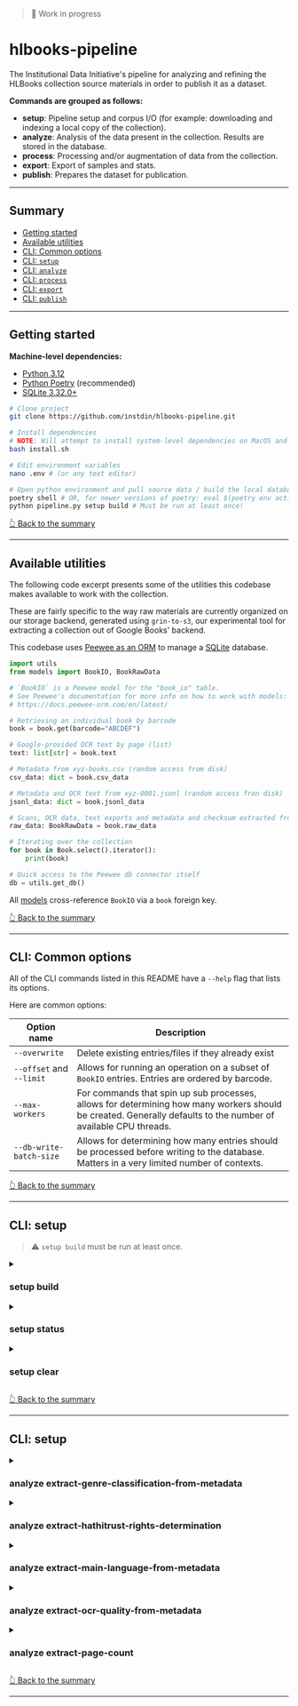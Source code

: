 > 🚧 Work in progress 

# hlbooks-pipeline
The Institutional Data Initiative's pipeline for analyzing and refining the HLBooks collection source materials in order to publish it as a dataset.  

**Commands are grouped as follows:**
- **setup**: Pipeline setup and corpus I/O (for example: downloading and indexing a local copy of  the collection).
- **analyze**: Analysis of the data present in the collection. Results are stored in the database.
- **process**: Processing and/or augmentation of data from the collection.
- **export**: Export of samples and stats. 
- **publish**: Prepares the dataset for publication. 

---

## Summary 
- [Getting started](#getting-started)
- [Available utilities](#available-utilities)
- [CLI: Common options](#cli-common-options)
- [CLI: `setup`](#cli-setup)
- [CLI: `analyze`](#cli-analyze)
- [CLI: `process`](#cli-process)
- [CLI: `export`](#cli-export)
- [CLI: `publish`](#cli-publish)

---

## Getting started 

**Machine-level dependencies:**
- [Python 3.12](https://python.org)
- [Python Poetry](https://python-poetry.org/) (recommended)
- [SQLite 3.32.0+](https://www.sqlite.org/)

```bash
# Clone project
git clone https://github.com/instdin/hlbooks-pipeline.git

# Install dependencies
# NOTE: Will attempt to install system-level dependencies on MacOS and Debian-based systems.
bash install.sh

# Edit environment variables
nano .env # (or any text editor)

# Open python environment and pull source data / build the local database
poetry shell # OR, for newer versions of poetry: eval $(poetry env activate)
python pipeline.py setup build # Must be run at least once!
```

[👆 Back to the summary](#summary)

---

## Available utilities

The following code excerpt presents some of the utilities this codebase makes available to work with the collection. 

These are fairly specific to the way raw materials are currently organized on our storage backend, generated using `grin-to-s3`, our experimental tool for extracting a collection out of Google Books' backend. 

This codebase uses [Peewee as an ORM](https://docs.peewee-orm.com/en/latest/) to manage a [SQLite](https://www.sqlite.org/) database.

```python
import utils
from models import BookIO, BookRawData

# `BookIO` is a Peewee model for the "book_io" table.
# See Peewee's documentation for more info on how to work with models:
# https://docs.peewee-orm.com/en/latest/

# Retrieving an individual book by barcode
book = book.get(barcode="ABCDEF")

# Google-provided OCR text by page (list)
text: list[str] = book.text

# Metadata from xyz-books.csv (random access from disk)
csv_data: dict = book.csv_data

# Metadata and OCR text from xyz-0001.jsonl (random access fron disk)
jsonl_data: dict = book.jsonl_data

# Scans, OCR data, text exports and metadata and checksum extracted from barcode.tar.gz (pulled on the fly and cached)
raw_data: BookRawData = book.raw_data

# Iterating over the collection
for book in Book.select().iterator():
    print(book)

# Quick access to the Peewee db connector itself
db = utils.get_db()
```

All [models](/models/) cross-reference `BookIO` via a `book` foreign key.

[👆 Back to the summary](#summary)

---

## CLI: Common options

All of the CLI commands listed in this README have a `--help` flag that lists its options.

Here are common options:

| Option name | Description |
| --- | --- |
| `--overwrite` | Delete existing entries/files if they already exist |
| `--offset` and `--limit` | Allows for running an operation on a subset of `BookIO` entries. Entries are ordered by barcode. |
| `--max-workers` | For commands that spin up sub processes, allows for determining how many workers should be created. Generally defaults to the number of available CPU threads. |
| `--db-write-batch-size` | Allows for determining how many entries should be processed before writing to the database. Matters in a very limited number of contexts. |


[👆 Back to the summary](#summary)

---

## CLI: setup 

> ⚠️ `setup build` must be run at least once.

<details>
<summary><h3>setup build</h3></summary>

Initializes the pipeline: 
- Creates the local database and its tables
- Downloads source files from the output of `grin-to-s3`, hosted on S3 or R2
- Indexes records within individual CSV and JSONL files so `BookIO` can perform fast random access on any barcode.

```bash
python pipeline.py setup build
python pipeline.py setup build --tables-only # Allows for only creating tables without populating them
```
</details>

<details>
<summary><h3>setup status</h3></summary>

Reports on the pipeline's status (database and cache size, etc ...)

```bash
python pipeline.py setup status
```

</details>

<details>
<summary><h3>setup clear</h3></summary>

Clears local data. Asks for confirmation before deleting each top-level folder/item.

```bash
python pipeline.py setup clear
```

</details>

[👆 Back to the summary](#summary)

---

## CLI: setup 

<details>
<summary><h3>analyze extract-genre-classification-from-metadata</h3></summary>

Collects genre or form classification data for each book from the collection's metadata.

Notes:
- Extracted from `gxml Index Term-Genre/Form` (via `book.csv_data`)
- Skips entries that were already analyzed, unless instructed otherwise.

```bash
python pipeline.py analyze extract-genre-classification-from-metadata
```

</details>

<details>
<summary><h3>analyze extract-hathitrust-rights-determination</h3></summary>

Collects rights determination data from the [Hathitrust API](https://www.hathitrust.org/member-libraries/resources-for-librarians/data-resources/bibliographic-api/) for this collection.

Notes:
- `--max-workers` defaults to 4.
- Skips entries that were already analyzed, unless instructed otherwise.

```bash
python pipeline.py analyze extract-hathitrust-rights-determination
```

</details>

<details>
<summary><h3>analyze extract-main-language-from-metadata</h3></summary>

Collects book-level language data for each book from the collection's metadata.

Notes:
- Extracted from `gxml Language` (via `book.csv_data`)
- Original data is in ISO 639-2B format. This command stores it both in this format as well as ISO 639-3.
- Skips entries that were already analyzed, unless instructed otherwise.

```bash
python pipeline.py analyze extract-main-language-from-metadata
```

</details>

<details>
<summary><h3>analyze extract-ocr-quality-from-metadata</h3></summary>

Collects Google-provided OCR quality metrics for each book, as expressed in the collection's metadata.

Notes:
- Extracted from `OCR Analysis Score` (via `book.csv_data`)
- Skips entries that were already analyzed, unless instructed otherwise

```bash
python pipeline.py analyze extract-ocr-quality-from-metadata
```

</details>

<details>
<summary><h3>analyze extract-page-count</h3></summary>

Extracts the page count of each book, both:
- as expressed in the collection's metadata (`Page Count` via `book.csv_data`)
- from the total of available pages in the OCR'd text

Notes:
- Skips entries that were already analyzed, unless instructed otherwise

```bash
python pipeline.py analyze extract-page-count
```

</details>


[👆 Back to the summary](#summary)

---